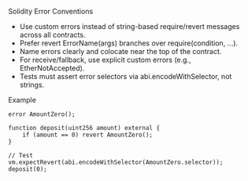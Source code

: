 Solidity Error Conventions

- Use custom errors instead of string-based require/revert messages across all contracts.
- Prefer revert ErrorName(args) branches over require(condition, ...).
- Name errors clearly and colocate near the top of the contract.
- For receive/fallback, use explicit custom errors (e.g., EtherNotAccepted).
- Tests must assert error selectors via abi.encodeWithSelector, not strings.

Example

```solidity
error AmountZero();

function deposit(uint256 amount) external {
    if (amount == 0) revert AmountZero();
}

// Test
vm.expectRevert(abi.encodeWithSelector(AmountZero.selector));
deposit(0);
```


